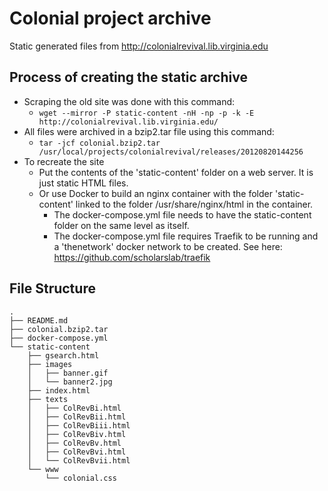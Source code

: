 # Colonial project archive
Static generated files from http://colonialrevival.lib.virginia.edu

## Process of creating the static archive
- Scraping the old site was done with this command:
  - `wget --mirror -P static-content -nH -np -p -k -E http://colonialrevival.lib.virginia.edu/`
- All files were archived in a bzip2.tar file using this command:
  - `tar -jcf colonial.bzip2.tar /usr/local/projects/colonialrevival/releases/20120820144256`
- To recreate the site
  - Put the contents of the 'static-content' folder on a web server. It is just static HTML files.
  - Or use Docker to build an nginx container with the folder 'static-content' linked to the folder /usr/share/nginx/html in the container.
    - The docker-compose.yml file needs to have the static-content folder on the same level as itself.
    - The docker-compose.yml file requires Traefik to be running and a 'thenetwork' docker network to be created. See here: https://github.com/scholarslab/traefik

## File Structure
```
.
├── README.md
├── colonial.bzip2.tar
├── docker-compose.yml
└── static-content
    ├── gsearch.html
    ├── images
    │   ├── banner.gif
    │   └── banner2.jpg
    ├── index.html
    ├── texts
    │   ├── ColRevBi.html
    │   ├── ColRevBii.html
    │   ├── ColRevBiii.html
    │   ├── ColRevBiv.html
    │   ├── ColRevBv.html
    │   ├── ColRevBvi.html
    │   └── ColRevBvii.html
    └── www
        └── colonial.css

```

